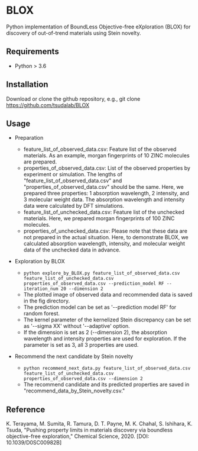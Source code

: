# BLOX
Python implementation of BoundLess Objective-free eXploration (BLOX) for discovery of out-of-trend materials using Stein novelty. 

## Requirements
- Python > 3.6

## Installation
Download or clone the github repository, e.g., git clone https://github.com/tsudalab/BLOX

## Usage
- Preparation
  - feature_list_of_observed_data.csv: Feature list of the observed materials. As an example, morgan fingerprints of 10 ZINC molecules are prepared. 
  - properties_of_observed_data.csv: List of the observed properties by experiment or simulation. The lengths of "feature_list_of_observed_data.csv" and "properties_of_observed_data.csv" should be the same. Here, we prepared three properties: 1 absorption wavelength, 2 intensity, and 3 molecular weight data. The absorption wavelength and intensity data were calculated by DFT simulations.
  - feature_list_of_unchecked_data.csv: Feature list of the unchecked materials. Here, we prepared morgan fingerprints of 100 ZINC molecules.
  - properties_of_unchecked_data.csv: Please note that these data are not prepared in the actual situation. Here, to demonstrate BLOX, we calculated absorption wavelength, intensity, and molecular weight data of the unchecked data in advance.

- Exploration by BLOX
  - `python explore_by_BLOX.py feature_list_of_observed_data.csv feature_list_of_unchecked_data.csv properties_of_observed_data.csv --prediction_model RF --iteration_num 20 --dimension 2`
  - The plotted image of observed data and recommended data is saved in the fig directory.
  - The prediction model can be set as '--prediction model RF' for random forest.  
  - The kernel parameter of the kernelized Stein discrepancy can be set as '--sigma XX' without '--adaptive' option.
  - If the dimension is set as 2 (--dimension 2), the absorption wavelength and intensity properties are used for exploration. If the parameter is set as 3, all 3 properties are used. 


- Recommend the next candidate by Stein novelty
  - `python recommend_next_data.py feature_list_of_observed_data.csv feature_list_of_unchecked_data.csv properties_of_observed_data.csv --dimension 2`
  - The recommend candidate and its predicted properties are saved in "recommend_data_by_Stein_novelty.csv."

## Reference
K. Terayama, M. Sumita, R. Tamura, D. T. Payne, M. K. Chahal, S. Ishihara, K. Tsuda, "Pushing property limits in materials discovery via boundless objective-free exploration," Chemical Science, 2020. [DOI: 10.1039/D0SC00982B]
